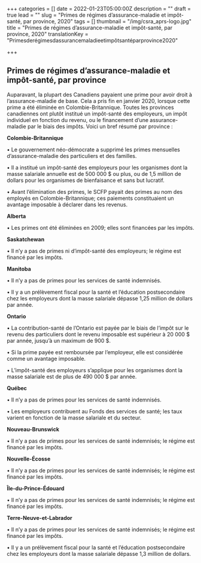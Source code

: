 +++
categories = []
date = 2022-01-23T05:00:00Z
description = ""
draft = true
lead = ""
slug = "Primes de régimes d’assurance-maladie et impôt-santé, par province, 2020"
tags = []
thumbnail = "/img/csra_aprs-logo.jpg"
title = "Primes de régimes d’assurance-maladie et impôt-santé, par province, 2020"
translationKey = "Primesderégimesdassurancemaladieetimpôtsantéparprovince2020"

+++
## Primes de régimes d’assurance-maladie et impôt-santé, par province

Auparavant, la plupart des Canadiens payaient une prime pour avoir droit à l’assurance-maladie de base. Cela a pris fin en janvier 2020, lorsque cette prime a été éliminée en Colombie-Britannique. Toutes les provinces canadiennes ont plutôt institué un impôt-santé des employeurs, un impôt individuel en fonction du revenu, ou le financement d’une assurance-maladie par le biais des impôts. Voici un bref résumé par province :

**Colombie-Britannique**

• Le gouvernement néo-démocrate a supprimé les primes mensuelles d’assurance-maladie des particuliers et des familles.

• Il a institué un impôt-santé des employeurs pour les organismes dont la masse salariale annuelle est de 500 000 $ ou plus, ou de 1,5 million de dollars pour les organismes de bienfaisance et sans but lucratif.

• Avant l’élimination des primes, le SCFP payait des primes au nom des employés en Colombie-Britannique; ces paiements constituaient un avantage imposable à déclarer dans les revenus.

**Alberta**

• Les primes ont été éliminées en 2009; elles sont financées par les impôts.

**Saskatchewan**

• Il n’y a pas de primes ni d’impôt-santé des employeurs; le régime est financé par les impôts.

**Manitoba**

• Il n’y a pas de primes pour les services de santé indemnisés.

• Il y a un prélèvement fiscal pour la santé et l’éducation postsecondaire chez les employeurs dont la masse salariale dépasse 1,25 million de dollars par année.

**Ontario**

• La contribution-santé de l’Ontario est payée par le biais de l’impôt sur le revenu des particuliers dont le revenu imposable est supérieur à 20 000 $ par année, jusqu’à un maximum de 900 $.

• Si la prime payée est remboursée par l’employeur, elle est considérée comme un avantage imposable.

• L’impôt-santé des employeurs s’applique pour les organismes dont la masse salariale est de plus de 490 000 $ par année.

**Québec**

• Il n’y a pas de primes pour les services de santé indemnisés.

• Les employeurs contribuent au Fonds des services de santé; les taux varient en fonction de la masse salariale et du secteur.

**Nouveau-Brunswick**

• Il n’y a pas de primes pour les services de santé indemnisés; le régime est financé par les impôts.

**Nouvelle-Écosse**

• Il n’y a pas de primes pour les services de santé indemnisés; le régime est financé par les impôts.

**Île-du-Prince-Édouard**

• Il n’y a pas de primes pour les services de santé indemnisés; le régime est financé par les impôts.

**Terre-Neuve-et-Labrador**

• Il n’y a pas de primes pour les services de santé indemnisés; le régime est financé par les impôts.

• Il y a un prélèvement fiscal pour la santé et l’éducation postsecondaire chez les employeurs dont la masse salariale dépasse 1,3 million de dollars.